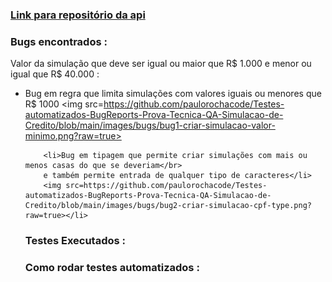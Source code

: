 <h3>
 <a href="https://github.com/paulorochacode/Prova-Tecnica-API-Rest-Java-Spring-Simulacao-de-Credito">Link para repositório da api</a>
</h3>

<h3>Bugs encontrados :</h3>
 
<a>Valor da simulação que deve ser igual ou maior que R$ 1.000 e menor ou igual que R$ 40.000 :</br>
    <ul>
        <li>Bug em regra que limita simulações com valores iguais ou menores que R$ 1000
        <img src=https://github.com/paulorochacode/Testes-automatizados-BugReports-Prova-Tecnica-QA-Simulacao-de-Credito/blob/main/images/bugs/bug1-criar-simulacao-valor-minimo.png?raw=true></li>
        
        <li>Bug em tipagem que permite criar simulações com mais ou menos casas do que se deveriam</br>
        e também permite entrada de qualquer tipo de caracteres</li>
        <img src=https://github.com/paulorochacode/Testes-automatizados-BugReports-Prova-Tecnica-QA-Simulacao-de-Credito/blob/main/images/bugs/bug2-criar-simulacao-cpf-type.png?raw=true></li>
</a>
 

<h3>Testes Executados :</h3>

<h3>Como rodar testes automatizados :</h3>


<!--

 -->
